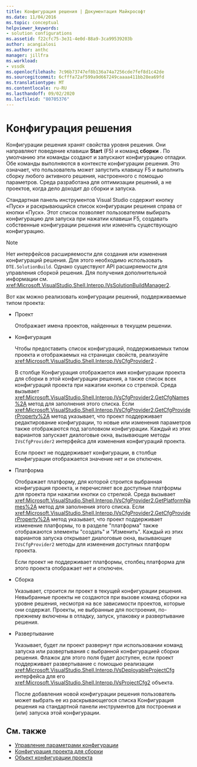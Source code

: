 ```yaml
---
title: Конфигурация решения | Документация Майкрософт
ms.date: 11/04/2016
ms.topic: conceptual
helpviewer_keywords:
- solution configurations
ms.assetid: f22cfc75-3e31-4e0d-88a9-3ca99539203b
author: acangialosi
ms.author: anthc
manager: jillfra
ms.workload:
- vssdk
ms.openlocfilehash: 7c96b73747ef8b136a74a7256cde7fef8d1c42de
ms.sourcegitcommit: 6cfffa72af599a9d667249caaaa411bb28ea69fd
ms.translationtype: MT
ms.contentlocale: ru-RU
ms.lasthandoff: 09/02/2020
ms.locfileid: "80705376"
---
```

# <a name="solution-configuration"></a>Конфигурация решения
Конфигурации решения хранят свойства уровня решения. Они направляют поведение клавиши **Start** (F5) и команд **сборки** . По умолчанию эти команды создают и запускают конфигурацию отладки. Обе команды выполняются в контексте конфигурации решения. Это означает, что пользователь может запустить клавишу F5 и выполнить сборку любого активного решения, настроенного с помощью параметров. Среда разработана для оптимизации решений, а не проектов, когда дело доходит до сборки и запуска.

 Стандартная панель инструментов Visual Studio содержит кнопку «Пуск» и раскрывающийся список конфигурации решения справа от кнопки «Пуск». Этот список позволяет пользователям выбирать конфигурацию для запуска при нажатии клавиши F5, создавать собственные конфигурации решения или изменять существующую конфигурацию.

> [!NOTE]
> Нет интерфейсов расширяемости для создания или изменения конфигураций решения. Для этого необходимо использовать `DTE.SolutionBuild`. Однако существуют API расширяемости для управления сборкой решения. Для получения дополнительной информации см. <xref:Microsoft.VisualStudio.Shell.Interop.IVsSolutionBuildManager2>.

 Вот как можно реализовать конфигурации решений, поддерживаемые типом проекта:

- Проект

   Отображает имена проектов, найденных в текущем решении.

- Конфигурация

   Чтобы предоставить список конфигураций, поддерживаемых типом проекта и отображаемых на страницах свойств, реализуйте <xref:Microsoft.VisualStudio.Shell.Interop.IVsCfgProvider2> .

   В столбце Конфигурация отображается имя конфигурации проекта для сборки в этой конфигурации решения, а также список всех конфигураций проекта при нажатии кнопки со стрелкой. Среда вызывает <xref:Microsoft.VisualStudio.Shell.Interop.IVsCfgProvider2.GetCfgNames%2A> метод для заполнения этого списка. Если <xref:Microsoft.VisualStudio.Shell.Interop.IVsCfgProvider2.GetCfgProviderProperty%2A> метод указывает, что проект поддерживает редактирование конфигурации, то новые или изменения параметров также отображаются под заголовком конфигурации. Каждый из этих вариантов запускает диалоговые окна, вызывающие методы `IVsCfgProvider2` интерфейса для изменения конфигураций проекта.

   Если проект не поддерживает конфигурации, в столбце конфигурации отображается значение нет и он отключен.

- Платформа

   Отображает платформу, для которой строится выбранная конфигурация проекта, и перечисляет все доступные платформы для проекта при нажатии кнопки со стрелкой. Среда вызывает <xref:Microsoft.VisualStudio.Shell.Interop.IVsCfgProvider2.GetPlatformNames%2A> метод для заполнения этого списка. Если <xref:Microsoft.VisualStudio.Shell.Interop.IVsCfgProvider2.GetCfgProviderProperty%2A> метод указывает, что проект поддерживает изменение платформы, то в разделе "платформа" также отображаются элементы "создать" и "Изменить". Каждый из этих вариантов запуска открывает диалоговые окна, вызывающие `IVsCfgProvider2` методы для изменения доступных платформ проекта.

   Если проект не поддерживает платформы, столбец платформа для этого проекта отображает нет и отключен.

- Сборка

   Указывает, строится ли проект в текущей конфигурации решения. Невыбранные проекты не создаются при вызове команд сборки на уровне решения, несмотря на все зависимости проектов, которые они содержат. Проекты, не выбранные для построения, по-прежнему включены в отладку, запуск, упаковку и развертывание решения.

- Развертывание

   Указывает, будет ли проект развернут при использовании команд запуска или развертывания с выбранной конфигурацией сборки решения. Флажок для этого поля будет доступен, если проект поддерживает развертывание с помощью реализации <xref:Microsoft.VisualStudio.Shell.Interop.IVsDeployableProjectCfg> интерфейса для его <xref:Microsoft.VisualStudio.Shell.Interop.IVsProjectCfg2> объекта.

  После добавления новой конфигурации решения пользователь может выбрать ее из раскрывающегося списка Конфигурация решения на стандартной панели инструментов для построения и (или) запуска этой конфигурации.

## <a name="see-also"></a>См. также
- [Управление параметрами конфигурации](../../extensibility/internals/managing-configuration-options.md)
- [Конфигурация проекта для сборки](../../extensibility/internals/project-configuration-for-building.md)
- [Объект конфигурации проекта](../../extensibility/internals/project-configuration-object.md)
